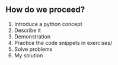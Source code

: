 ## How do we proceed?

1. Introduce a python concept
2. Describe it
3. Demonstration
4. Practice the code snippets in exercises/
5. Solve problems
6. My solution
